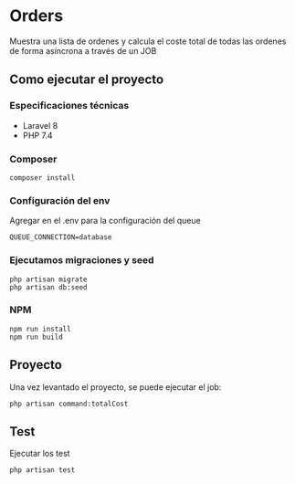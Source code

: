 
# Orders

Muestra una lista de ordenes y calcula el coste total de todas las ordenes de forma asíncrona a través de un JOB 

## Como ejecutar el proyecto

### Especificaciones técnicas
* Laravel 8
* PHP 7.4

### Composer
```
composer install
```

### Configuración del env
Agregar en el .env para la configuración del queue
```
QUEUE_CONNECTION=database
```
### Ejecutamos migraciones y seed

```
php artisan migrate
php artisan db:seed
```
### NPM

```
npm run install
npm run build
```

## Proyecto

Una vez levantado el proyecto, se puede ejecutar el job:

```
php artisan command:totalCost
```

## Test

Ejecutar los test


```
php artisan test
```
